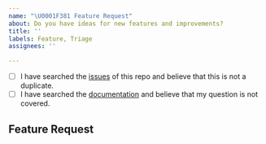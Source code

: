 ```yaml
---
name: "\U0001F381 Feature Request"
about: Do you have ideas for new features and improvements?
title: ''
labels: Feature, Triage
assignees: ''

---
```


<!--
  Hi there! Thank you for wanting to make EasyGraph better.

  Before you submit this; let's make sure of a few things.
  Please make sure the following boxes are ticked if they are correct.
  If not, please try and fulfill these first.
-->

<!-- Checked checkbox should look like this: [x] -->
- [ ] I have searched the [issues](https://github.com/easy-graph/Easy-Graph/issues) of this repo and believe that this is not a duplicate.
- [ ] I have searched the [documentation](https://easy-graph.github.io/) and believe that my question is not covered.

## Feature Request
<!-- Now feel free to write your idea for improvement. Thanks again 🙌 ❤️ -->
